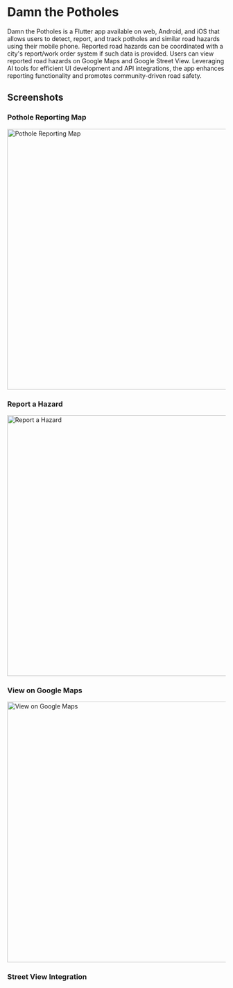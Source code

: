 # Damn the Potholes

Damn the Potholes is a Flutter app available on web, Android, and iOS that allows users to detect, report, and track potholes and similar road hazards using their mobile phone. Reported road hazards can be coordinated with a city's report/work order system if such data is provided. Users can view reported road hazards on Google Maps and Google Street View. Leveraging AI tools for efficient UI development and API integrations, the app enhances reporting functionality and promotes community-driven road safety.

## Screenshots

### Pothole Reporting Map
<img src="https://kevinyancy.com/images/dtp/dtp1.png" alt="Pothole Reporting Map" width="600">

### Report a Hazard
<img src="https://kevinyancy.com/images/dtp/dtp2.png" alt="Report a Hazard" width="600">

### View on Google Maps
<img src="https://kevinyancy.com/images/dtp/dtp3.png" alt="View on Google Maps" width="600">

### Street View Integration

